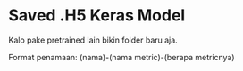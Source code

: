 # Saved .H5 Keras Model

Kalo pake pretrained lain bikin folder baru aja.

Format penamaan: (nama)-(nama metric)-(berapa metricnya)